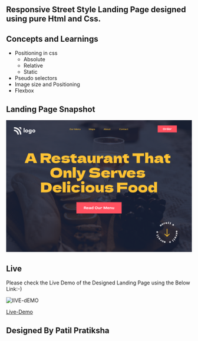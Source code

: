 ## Responsive Street Style Landing Page designed using pure Html and Css.

## Concepts and Learnings

- Positioning in css
    - Absolute
    - Relative
    - Static
- Pseudo selectors
- Image size and Positioning
- Flexbox

## Landing Page Snapshot
![Snapshot](2.png)



## Live

Please check the Live Demo of the Designed Landing Page using the Below Link:-)

![lIVE-dEMO](https://img.shields.io/badge/Live_Demo-<COLOR>)

[Live-Demo](https://visual-designer-landing.netlify.app/)

## Designed By Patil Pratiksha
